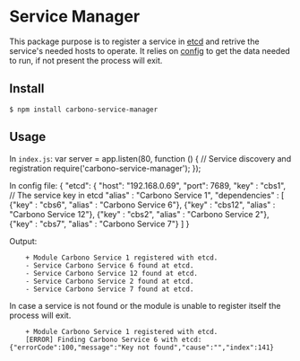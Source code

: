 # Service Manager

This package purpose is to register a service in 
[etcd](https://github.com/coreos/etcd) and retrive the service's needed hosts 
to operate. It relies on [config](https://www.npmjs.com/package/config) to get the data needed to run, if not 
present the process will exit.

## Install

    $ npm install carbono-service-manager

## Usage

In `index.js`:
	var server = app.listen(80, function () {
    	// Service discovery and registration
    	require('carbono-service-manager');
	});

In config file:
	{
	    "etcd": {
			"host": "192.168.0.69",
			"port": 7689,
			"key" : "cbs1", // The service key in etcd
			"alias" : "Carbono Service 1",
			"dependencies" : [
				{"key" : "cbs6", "alias" : "Carbono Service 6"},
				{"key" : "cbs12", "alias" : "Carbono Service 12"},
				{"key" : "cbs2", "alias" : "Carbono Service 2"},
				{"key" : "cbs7", "alias" : "Carbono Service 7"}
			]
    }

Output:
```
	+ Module Carbono Service 1 registered with etcd.
	- Service Carbono Service 6 found at etcd.
	- Service Carbono Service 12 found at etcd.
	- Service Carbono Service 2 found at etcd.
	- Service Carbono Service 7 found at etcd.
```

In case a service is not found or the module is unable to register itself the process will exit.

```
	+ Module Carbono Service 1 registered with etcd.
	[ERROR] Finding Carbono Service 6 with etcd: {"errorCode":100,"message":"Key not found","cause":"","index":141}
```